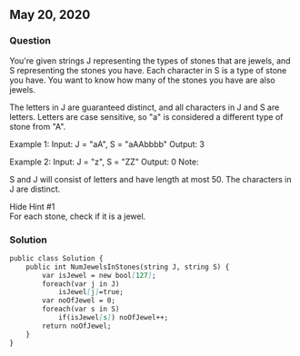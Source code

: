 ## May 20, 2020

### Question
You're given strings J representing the types of stones that are jewels, and S representing the stones you have.  Each character in S is a type of stone you have.  You want to know how many of the stones you have are also jewels.

The letters in J are guaranteed distinct, and all characters in J and S are letters. Letters are case sensitive, so "a" is considered a different type of stone from "A".

Example 1:
Input: J = "aA", S = "aAAbbbb"
Output: 3

Example 2:
Input: J = "z", S = "ZZ"
Output: 0
Note:

S and J will consist of letters and have length at most 50.
The characters in J are distinct.

Hide Hint #1  
For each stone, check if it is a jewel.

### Solution

```markdown
public class Solution {
    public int NumJewelsInStones(string J, string S) {
        var isJewel = new bool[127];
        foreach(var j in J)
            isJewel[j]=true;
        var noOfJewel = 0;
        foreach(var s in S)
            if(isJewel[s]) noOfJewel++;
        return noOfJewel;
    }
}
```
